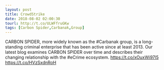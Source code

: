 ```yaml
---
layout: post
title: CrowdStrike
date: 2018-08-02 02:00:30
tourl: http://t.co/ULWFfruGKw
tags: [Carbon Spider,Carbanak,Group]
---
```

CARBON SPIDER, more widely known as the #Carbanak group, is a long-standing criminal enterprise that has been active since at least 2013. Our latest blog examines CARBON SPIDER over time and describes their changing relationship with the #eCrime ecosystem. https://t.co/xOuxWi97l5 https://t.co/HVzSxdnRoH